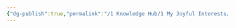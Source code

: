 ```yaml
---
{"dg-publish":true,"permalink":"/1 Knowledge Hub/1 My Joyful Interests/People/Stephen Hawking/","noteIcon":""}
---
```



